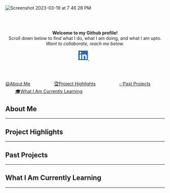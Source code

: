 <img width="900" alt="Screenshot 2023-03-19 at 7 46 28 PM" src="https://user-images.githubusercontent.com/121966384/226221817-d1775be2-adf0-4d6b-a610-66c5ae96ba3e.png">

<br><br>
<p align="center" style="margin-top:10px">
<b>
Welcome to my Github profile!</b> <br>
Scroll down below to find what I do, what I am doing, and what I am upto.<br>   
<i>Want to collaborate, reach me below.</i>
</p>

<div align="center">
  <a href="https://www.linkedin.com/in/gordon-rice/">
    <img width="30px" src="Screenshot 2023-03-19 at 8.17.54 PM.png"  />
  </a>
  &nbsp;
 <a href="mailto:gordon.t.rice.vet@gmail.com">
      <img width="20px" src="" />
  </a></p>
</div>
<br>
<br>

[😃About Me](#about-me)
&nbsp;
&nbsp;
&nbsp;
&nbsp;
&nbsp;
&nbsp;
&nbsp;
&nbsp;
&nbsp;
[🏆Project Highlights](#project-highlights)
&nbsp;
&nbsp;
&nbsp;
&nbsp;
&nbsp;
&nbsp;
&nbsp;
&nbsp;
&nbsp;
[✅Past Projects](#past-projects)
&nbsp;
&nbsp;
&nbsp;
&nbsp;
&nbsp;
&nbsp;
&nbsp;
&nbsp;
&nbsp;
[🎓What I Am Currently Learning](#what-i-am-currently-learning)
&nbsp;
&nbsp;
&nbsp;
&nbsp;
&nbsp;
&nbsp;
&nbsp;
&nbsp;
&nbsp;

## About Me
---
## Project Highlights
---
## Past Projects
---
## What I Am Currently Learning
---
